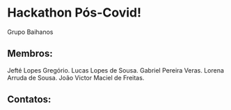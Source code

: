 # Hackathon Pós-Covid! 

Grupo Baihanos

## Membros:

Jefté Lopes Gregório.
Lucas Lopes de Sousa.
Gabriel Pereira Veras.
Lorena Arruda de Sousa.
João Victor Maciel de Freitas.

## Contatos:

